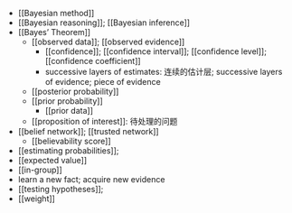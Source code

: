- [[Bayesian method]]
- [[Bayesian reasoning]]; [[Bayesian inference]]
- [[Bayes’ Theorem]]
    - [[observed data]]; [[observed evidence]]
        - [[confidence]]; [[confidence interval]]; [[confidence level]]; [[confidence coefficient]]
        - successive layers of estimates: 连续的估计层; successive layers of evidence; piece of evidence
    - [[posterior probability]]
    - [[prior probability]]
        - [[prior data]]
    - [[proposition of interest]]: 待处理的问题 
- [[belief network]]; [[trusted network]]
    - [[believability score]]
- [[estimating probabilities]];
- [[expected value]]
- [[in-group]]
- learn a new fact; acquire new evidence
- [[testing hypotheses]];
- [[weight]]
